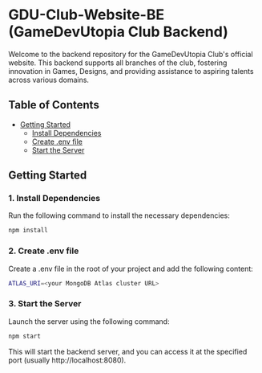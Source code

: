 # GDU-Club-Website-BE (GameDevUtopia Club Backend)

Welcome to the backend repository for the GameDevUtopia Club's official website. This backend supports all branches of the club, fostering innovation in Games, Designs, and providing assistance to aspiring talents across various domains.

## Table of Contents
- [Getting Started](#getting-started)
  - [Install Dependencies](#1-install-dependencies)
  - [Create .env file](#2-create-env-file)
  - [Start the Server](#3-start-the-server)

## Getting Started

### 1. Install Dependencies

Run the following command to install the necessary dependencies:

```bash
npm install
```
### 2. Create .env file

Create a .env file in the root of your project and add the following content:
```bash
ATLAS_URI=<your MongoDB Atlas cluster URL>
```

### 3. Start the Server

Launch the server using the following command:

```bash
npm start
```
This will start the backend server, and you can access it at the specified port (usually http://localhost:8080).

